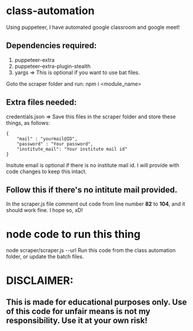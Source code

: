 # class-automation
Using puppeteer, I have automated google classroom and google meet!


## Dependencies required:
1. puppeteer-extra
2. puppeteer-extra-plugin-stealth
3. yargs => This is optional if you want to use bat files.

Goto the scraper folder and run: npm i <module_name>

## Extra files needed:
credentials.json => Save this files in the scraper folder and store these things, as follows: 
```
{
    "mail" : "yourmail@ID",
    "password" : "Your password",
    "institute_mail": "Your institute mail id" 
}
```
Insitute email is optional if there is no institute mail id. I will provide with code changes to keep this intact.

## Follow this if there's no intitute mail provided.
In the scraper.js file comment out code from line number __82__ to __104__, and it should work fine. I hope so, xD!



# node code to run this thing
node scraper/scraper.js --url <link to clasroom subject>
Run this code from the class automation folder, or update the batch files.



# DISCLAIMER: 
## This is made for educational purposes only. Use of this code for unfair means is not my responsibility. Use it at your own risk!
